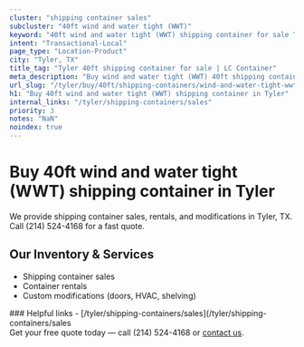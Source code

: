 ```yaml
---
cluster: "shipping container sales"
subcluster: "40ft wind and water tight (WWT)"
keyword: "40ft wind and water tight (WWT) shipping container for sale Tyler, TX"
intent: "Transactional-Local"
page_type: "Location-Product"
city: "Tyler, TX"
title_tag: "Tyler 40ft shipping container for sale | LC Container"
meta_description: "Buy wind and water tight (WWT) 40ft shipping container sale with local delivery in Tyler, TX. LC Container — local Since 2003. Request a fast quote today."
url_slug: "/tyler/buy/40ft/shipping-containers/wind-and-water-tight-wwt"
h1: "Buy 40ft wind and water tight (WWT) shipping container in Tyler"
internal_links: "/tyler/shipping-containers/sales"
priority: 3
notes: "NaN"
noindex: true
---
```


# Buy 40ft wind and water tight (WWT) shipping container in Tyler

We provide shipping container sales, rentals, and modifications in Tyler, TX. Call (214) 524-4168 for a fast quote.

## Our Inventory & Services
- Shipping container sales
- Container rentals
- Custom modifications (doors, HVAC, shelving)

<div data-section="internal-links">
### Helpful links
- [/tyler/shipping-containers/sales](/tyler/shipping-containers/sales
</div>

<div data-section="cta">
Get your free quote today — call (214) 524-4168 or <a href="/contact">contact us</a>.
</div>

<script type="application/ld+json">{"@context":"https://schema.org","@type":"FAQPage","mainEntity":[{"@type":"Question","name":"How much does delivery cost in Tyler, TX?","acceptedAnswer":{"@type":"Answer","text":"Delivery costs vary by distance and container size. Most deliveries in Tyler, TX range from $150-$300. Call (214) 524-4168 for an exact quote based on your specific location."}},{"@type":"Question","name":"Do you offer financing or payment plans?","acceptedAnswer":{"@type":"Answer","text":"We accept major credit cards, checks, and can discuss commercial terms for bulk purchases. Call (214) 524-4168 to discuss options."}},{"@type":"Question","name":"Can you customize containers in Tyler, TX?","acceptedAnswer":{"@type":"Answer","text":"Yes — we perform modifications like doors, HVAC, insulation, and shelving. Request a custom quote at (214) 524-4168 or via our contact form."}}]}</script>
